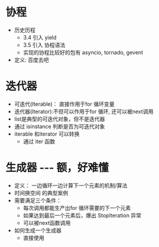 # 协程
 - 历史历程
    - 3.4 引入  yield
    - 3.5 引入 协程语法
    - 实现的协程比较好的包有 asyncio, tornado, gevent
 - 定义: 百度去吧
    

# 迭代器
 - 可迭代(Iterable)： 直接作用于for 循环变量
 - 迭代器(Iterator):不但可以作用于for 循环, 还可以被next调用
 - list是典型的可迭代对象，但不是迭代器
 - 通过 isinstance 判断是否为可迭代对象
 - iterable 和iterator 可以转换
    - 通过 iter 函数

# 生成器  --- 额，好难懂
 - 定义： 一边循环一边计算下一个元素的机制/算法
  - 时间换空间 的典型案例
 - 需要满足三个条件：
    - 每次调用都能生产出for 循环需要的下一个元素
    - 如果达到最后一个元素后，爆出 StopIteration 异常
    - 可以被next函数调用
- 如何生成一个生成器
    - 直接使用    

 